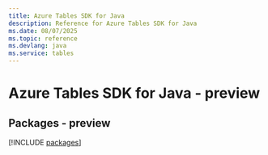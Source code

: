 ```yaml
---
title: Azure Tables SDK for Java
description: Reference for Azure Tables SDK for Java
ms.date: 08/07/2025
ms.topic: reference
ms.devlang: java
ms.service: tables
---
```

# Azure Tables SDK for Java - preview
## Packages - preview
[!INCLUDE [packages](tables-index.md)]